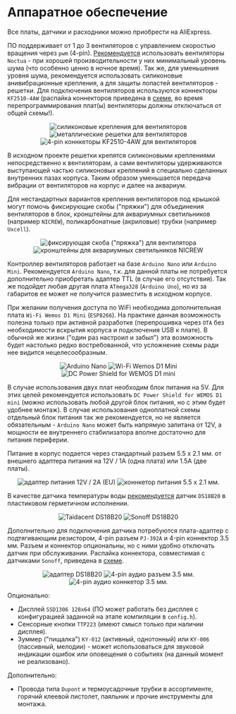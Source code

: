 # Аппаратное обеспечение

Все платы, датчики и расходники можно приобрести на AliExpress.

ПО поддерживает от 1 до 3 вентиляторов с управлением скоростью вращения через `pwm` (4-pin). [Рекомендуется](fan-matrix.md) использовать вентиляторы `Noctua` - при хорошей производительности у них минимальный уровень шума (что особенно ценно в ночное время). Так же, для уменьшения уровня шума, рекомендуется использовать силиконовые анивибрационные крепления, а для защиты лопастей вентиляторов - решетки. Для подключения вентиляторов используются коннекторы `KF2510-4AW` (распайка коннекторов приведена в [схеме](schema.md), во время перепрограммирования плат(ы) вентиляторы должны отключаться от общей схемы!).

<p align='center'>
<img src='https://user-images.githubusercontent.com/802583/176414763-9223d1ce-3e33-44ee-b1bf-8d565bbedfc0.jpg' alt='силиконовые крепления для вентиляторов'>
<img src='https://user-images.githubusercontent.com/802583/176414746-44da5fe4-bb67-4805-ab6f-735ca33a7a29.jpg' alt='металлические решетки для вентиляторов'>
<img src='https://user-images.githubusercontent.com/802583/176414754-ec051f6f-019e-40e9-a700-23ccd7f4ee07.jpg' alt='4-pin коннкеторы KF2510-4AW для вентиляторов'>
</p>

В исходном проекте решетки крепятся силиконовыми креплениями непосредственно к вентиляторам, а сами вентиляторы удерживаются выступающей частью силиконовых креплений в специально сделанных внутренних пазах корпуса. Таким образом уменьшается передача вибрации от вентиляторов на корпус и далее на аквариум.

Для нестандартных вариантов крепления вентиляторов под крышкой могут помочь фиксирующие скобы ("пряжки") для объединения вентиляторов в блок, кронштейны для аквариумных светильников (например `NICREW`), поликарбонатные (акриловые) трубки (например `Uxcell`).

<p align='center'>
<img src='https://user-images.githubusercontent.com/802583/176419946-210be87c-d86c-44ee-9781-4f2c85e608c7.jpg' alt='фиксирующая скоба ("пряжка") для вентилятора'>
<img src='https://user-images.githubusercontent.com/802583/176419968-289b363c-5eef-466a-a98f-f49d38a931d3.jpg' alt='кронштейны для аквариумных светильников NICREW'>
</p>

Контроллер вентиляторов работает на базе `Arduino Nano` или `Arduino Mini`. Рекомендуется `Arduino Nano`, т.к. для данной платы не потребуется дополнительно приобретать адаптер TTL (в случае его отсутствия). Так же подойдет любая другая плата `ATmega328` (`Arduino Uno`), но из за габаритов ее может не получится разместить в исходном корпусе.

При желании получения доступа по WiFi необходима дополнительная плата `Wi-Fi Wemos D1 Mini` (`ESP8266`). На практике данная возможность полезна только при активной разработке (перепрошивка через `OTA` без необходимости вскрытия корпуса и подключения USB к плате). В обычной же жизни ("один раз настроил и забыл") эта возможность будет настолько редко востребованной, что усложнение схемы ради нее видится нецелесообразным.

<p align='center'>
<img src='https://user-images.githubusercontent.com/802583/176437296-5058f2da-f202-4d47-b85e-58d308130220.jpg' alt='Arduino Nano'>
<img src='https://user-images.githubusercontent.com/802583/176437305-40df8fe2-0f64-428d-840d-b9b2de378f83.jpg' alt='Wi-Fi Wemos D1 Mini'>
<img src='https://user-images.githubusercontent.com/802583/176437303-bfb67585-aaad-403e-ae47-30e5b7284f23.jpg' alt='DC Power Shield for WEMOS D1 mini'>
</p>

В случае использования двух плат необходим блок питания на 5V. Для этих целей рекомендуется использовать `DC Power Shield for WEMOS D1 mini` (можно использовать любой другой блок питания, но с этим будет удобнее монтаж). В случае использования одноплатной схемы отдельный блок питания так же рекомендуется, но не является обязательным - `Arduino Nano` может быть напрямую запитана от 12V, а мощности ее внутреннего стабилизатора вполне достаточно для питания периферии.

Питание в корпус подается через стандартный разъем 5.5 x 2.1 мм. от внешнего адаптера питания на 12V / 1A (одна плата) или 1.5А (две платы).

<p align='center'>
<img src='https://user-images.githubusercontent.com/802583/176435921-31bfc5c5-c2a6-41b9-904b-b5c28d1fd71a.jpg' alt='адаптер питания 12V / 2A (EU)'>
<img src='https://user-images.githubusercontent.com/802583/176435924-344d8954-a09b-454f-b4db-42d6dd31335e.jpg' alt='коннкетор питания 5.5 x 2.1 мм.'>
</p>

В качестве датчика температуры воды [рекомендуется](sensor-matrix.md) датчик `DS18B20` в пластиковом герметичном исполнении.

<p align='center'>
<img src='https://user-images.githubusercontent.com/802583/176061942-7fc1686b-409d-42d3-9b99-d59b6e7c94f8.jpg' alt='Taidacent DS18B20'>
<img src='https://user-images.githubusercontent.com/802583/176062148-31206d07-163a-4ebf-9203-18e019fcc9f4.jpg' alt='Sonoff DS18B20'>
</p>

Дополнительно для подключения датчика потребуются плата-адаптер с подтягивающим резистором, 4-pin разъем `PJ-392A` и 4-pin коннектор 3.5 мм. Разъем и коннектор опциональны, но с ними удобно отключать датчик при обслуживании. Распайка коннектора, совместимая с датчиками `Sonoff`, приведена в [схеме](schema.md).

<p align='center'>
<img src='https://user-images.githubusercontent.com/802583/176441328-9a235204-cc30-41e2-a85c-87fbc4d21cda.jpg' alt='адаптер DS18B20'>
<img src='https://user-images.githubusercontent.com/802583/176441329-f8b0a781-8918-4035-a8ab-2a3fd13594ce.jpg' alt='4-pin аудио разъем 3.5 мм.'>
<img src='https://user-images.githubusercontent.com/802583/176441324-5fbc9af7-0d9f-4e32-9823-341c685d4e34.jpg' alt='4-pin аудио коннкетор 3.5 мм.'>
</p>

Опционально:

* Дисплей `SSD1306 128x64` (ПО может работать без дисплея с конфигурацией заданной на этапе компиляции в `config.h`).
* Сенсорные кнопки `TTP223` (имеют смысл только при наличии дисплея).
* Зуммер ("пищалка") `KY-012` (активный, однотонный) или `KY-006` (пассивный, мелодии) - может использоваться для звуковой индикации ошибок или оповещения о событиях (на данный момент не реализовано).

Дополнительно:

* Провода типа `Dupont` и термоусадочные трубки в ассортименте, горячий клеевой пистолет, паяльник и прочие инструменты для монтажа.

